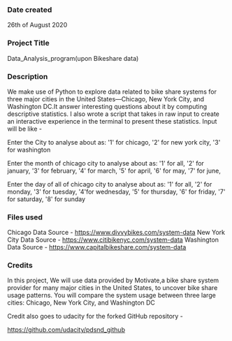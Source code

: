 ### Date created
26th of August 2020

### Project Title
Data_Analysis_program(upon Bikeshare data)

### Description
We make use of Python to explore data related to bike share systems for three major cities in the United States—Chicago, New York City, and Washington DC.It answer interesting questions about it by computing descriptive statistics. I also wrote a script that takes in raw input to create an interactive experience in the terminal to present these statistics.
Input will be like -
 
Enter the City to analyse about as:
'1' for chicago,
'2' for new york city,
'3' for washington

Enter the month of chicago city to analyse about as:
'1' for all,
'2' for january,
'3' for february,
'4' for march,
'5' for april,
'6' for may,
'7' for june,

Enter the day of all of chicago city to analyse about as:
'1' for all,
'2' for monday,
'3' for tuesday,
'4'for wednesday,
'5' for thursday,
'6' for friday,
'7' for saturday,
'8' for sunday


### Files used
Chicago Data Source - https://www.divvybikes.com/system-data
New York City Data Source - https://www.citibikenyc.com/system-data
Washington Data Source - https://www.capitalbikeshare.com/system-data

### Credits
In this project, We will use data provided by Motivate,a bike share system provider for many major cities in the United States, to uncover bike share usage patterns. You will compare the system usage between three large cities: Chicago, New York City, and Washington DC

Credit also goes to udacity for the forked GitHub repository - 

https://github.com/udacity/pdsnd_github


